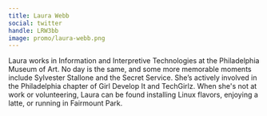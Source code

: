 ```yaml
---
title: Laura Webb
social: twitter
handle: LRW3bb
image: promo/laura-webb.png
---
```


Laura works in Information and Interpretive Technologies at the Philadelphia Museum of Art. No day is the same, and some more memorable moments include Sylvester Stallone and the Secret Service. She’s actively involved in the Philadelphia chapter of Girl Develop It and TechGirlz. When she's not at work or volunteering, Laura can be found installing Linux flavors, enjoying a latte, or running in Fairmount Park.
